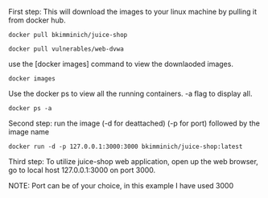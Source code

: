 First step: This will download the images to your linux machine by pulling it from docker hub. 


```
docker pull bkimminich/juice-shop
```

```
docker pull vulnerables/web-dvwa
```

use the [docker images] command to view the downlaoded images.

```
docker images 
```

Use the docker ps to view all the running containers. -a flag to display all.
```
docker ps -a
```

Second step: run the image (-d for deattached) (-p for port) followed by the image name
```
docker run -d -p 127.0.0.1:3000:3000 bkimminich/juice-shop:latest
```



Third step:
To utilize juice-shop web application, open up the web browser, go to local host 127.0.0.1:3000 on port 3000.

NOTE: Port can be of your choice, in this example I have used 3000
